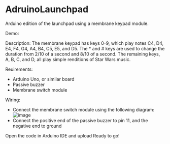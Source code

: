 # AdruinoLaunchpad
Arduino edition of the launchpad using a membrane keypad module.

Demo:


Description: The membrane keypad has keys 0-9, which play notes C4, D4, E4, F4, G4, A4, B4, C5, E5, and D5. The * and # keys are used to change the duration from 2/10 of a second and 8/10 of a second. The remaining keys, A, B, C, and D, all play simple renditions of Star Wars music.

Reuirements: 
- Arduino Uno, or similar board
- Passive buzzer
- Membrane switch module

Wiring:
- Connect the membrane switch module using the following diagram:
![image](https://github.com/user-attachments/assets/f73ec139-add7-4541-a254-f49b87d4e8ab)
- Connect the positive end of the passive buzzer to pin 11, and the negative end to ground

Open the code in Arduino IDE and upload
Ready to go!
